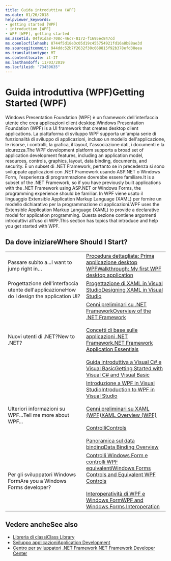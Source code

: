 ```yaml
---
title: Guida introduttiva (WPF)
ms.date: 01/26/2018
helpviewer_keywords:
- getting started [WPF]
- introduction [WPF]
- WPF [WPF], getting started
ms.assetid: 04f91da8-708c-46c7-8172-f1695ec847cd
ms.openlocfilehash: 8744f5d18e3c05d19c455754921fd16a8b88ae3d
ms.sourcegitcommit: 944ddc52b7f2632f30c668815f92b378efd38eea
ms.translationtype: MT
ms.contentlocale: it-IT
ms.lasthandoff: 11/03/2019
ms.locfileid: "73459635"
---
```

# <a name="getting-started-wpf"></a><span data-ttu-id="2442f-102">Guida introduttiva (WPF)</span><span class="sxs-lookup"><span data-stu-id="2442f-102">Getting Started (WPF)</span></span>
<span data-ttu-id="2442f-103">Windows Presentation Foundation (WPF) è un framework dell'interfaccia utente che crea applicazioni client desktop.</span><span class="sxs-lookup"><span data-stu-id="2442f-103">Windows Presentation Foundation (WPF) is a UI framework that creates desktop client applications.</span></span> <span data-ttu-id="2442f-104">La piattaforma di sviluppo WPF supporta un'ampia serie di funzionalità di sviluppo di applicazioni, incluso un modello dell'applicazione, le risorse, i controlli, la grafica, il layout, l'associazione dati, i documenti e la sicurezza.</span><span class="sxs-lookup"><span data-stu-id="2442f-104">The WPF development platform supports a broad set of application development features, including an application model, resources, controls, graphics, layout, data binding, documents, and security.</span></span> <span data-ttu-id="2442f-105">È un subset di .NET Framework, pertanto se in precedenza si sono sviluppate applicazioni con .NET Framework usando ASP.NET o Windows Form, l'esperienza di programmazione dovrebbe essere familiare.</span><span class="sxs-lookup"><span data-stu-id="2442f-105">It is a subset of the .NET Framework, so if you have previously built applications with the .NET Framework using ASP.NET or Windows Forms, the programming experience should be familiar.</span></span> <span data-ttu-id="2442f-106">In WPF viene usato il linguaggio Extensible Application Markup Language (XAML) per fornire un modello dichiarativo per la programmazione di applicazioni.</span><span class="sxs-lookup"><span data-stu-id="2442f-106">WPF uses the Extensible Application Markup Language (XAML) to provide a declarative model for application programming.</span></span> <span data-ttu-id="2442f-107">Questa sezione contiene argomenti introduttivi all'uso di WPF.</span><span class="sxs-lookup"><span data-stu-id="2442f-107">This section has topics that introduce and help you get started with WPF.</span></span>  
  
## <a name="where-should-i-start"></a><span data-ttu-id="2442f-108">Da dove iniziare</span><span class="sxs-lookup"><span data-stu-id="2442f-108">Where Should I Start?</span></span>  
  
|||  
|-|-|  
|<span data-ttu-id="2442f-109">Passare subito a...</span><span class="sxs-lookup"><span data-stu-id="2442f-109">I want to jump right in…</span></span>|[<span data-ttu-id="2442f-110">Procedura dettagliata: Prima applicazione desktop WPF</span><span class="sxs-lookup"><span data-stu-id="2442f-110">Walkthrough: My first WPF desktop application</span></span>](walkthrough-my-first-wpf-desktop-application.md)|  
|<span data-ttu-id="2442f-111">Progettazione dell'interfaccia utente dell'applicazione</span><span class="sxs-lookup"><span data-stu-id="2442f-111">How do I design the application UI?</span></span>|[<span data-ttu-id="2442f-112">Progettazione di XAML in Visual Studio</span><span class="sxs-lookup"><span data-stu-id="2442f-112">Designing XAML in Visual Studio</span></span>](/visualstudio/designers/designing-xaml-in-visual-studio)|  
|<span data-ttu-id="2442f-113">Nuovi utenti di .NET?</span><span class="sxs-lookup"><span data-stu-id="2442f-113">New to .NET?</span></span>|[<span data-ttu-id="2442f-114">Cenni preliminari su .NET Framework</span><span class="sxs-lookup"><span data-stu-id="2442f-114">Overview of the .NET Framework</span></span>](../../get-started/overview.md)<br /><br /> [<span data-ttu-id="2442f-115">Concetti di base sulle applicazioni .NET Framework</span><span class="sxs-lookup"><span data-stu-id="2442f-115">.NET Framework Application Essentials</span></span>](../../../standard/application-essentials.md)<br /><br /> [<span data-ttu-id="2442f-116">Guida introduttiva a Visual C# e Visual Basic</span><span class="sxs-lookup"><span data-stu-id="2442f-116">Getting Started with Visual C# and Visual Basic</span></span>](/visualstudio/ide/quickstart-visual-basic-console)|  
|<span data-ttu-id="2442f-117">Ulteriori informazioni su WPF...</span><span class="sxs-lookup"><span data-stu-id="2442f-117">Tell me more about WPF…</span></span>|[<span data-ttu-id="2442f-118">Introduzione a WPF in Visual Studio</span><span class="sxs-lookup"><span data-stu-id="2442f-118">Introduction to WPF in Visual Studio</span></span>](introduction-to-wpf-in-vs.md)<br /><br /> [<span data-ttu-id="2442f-119">Cenni preliminari su XAML (WPF)</span><span class="sxs-lookup"><span data-stu-id="2442f-119">XAML Overview (WPF)</span></span>](../advanced/xaml-overview-wpf.md)<br /><br /> [<span data-ttu-id="2442f-120">Controlli</span><span class="sxs-lookup"><span data-stu-id="2442f-120">Controls</span></span>](../controls/index.md)<br /><br /> [<span data-ttu-id="2442f-121">Panoramica sul data binding</span><span class="sxs-lookup"><span data-stu-id="2442f-121">Data Binding Overview</span></span>](../../../desktop-wpf/data/data-binding-overview.md)|  
|<span data-ttu-id="2442f-122">Per gli sviluppatori Windows Form</span><span class="sxs-lookup"><span data-stu-id="2442f-122">Are you a Windows Forms developer?</span></span>|[<span data-ttu-id="2442f-123">Controlli Windows Form e controlli WPF equivalenti</span><span class="sxs-lookup"><span data-stu-id="2442f-123">Windows Forms Controls and Equivalent WPF Controls</span></span>](../advanced/windows-forms-controls-and-equivalent-wpf-controls.md)<br /><br /> [<span data-ttu-id="2442f-124">Interoperatività di WPF e Windows Form</span><span class="sxs-lookup"><span data-stu-id="2442f-124">WPF and Windows Forms Interoperation</span></span>](../advanced/wpf-and-windows-forms-interoperation.md)|  
  
## <a name="see-also"></a><span data-ttu-id="2442f-125">Vedere anche</span><span class="sxs-lookup"><span data-stu-id="2442f-125">See also</span></span>

- [<span data-ttu-id="2442f-126">Libreria di classi</span><span class="sxs-lookup"><span data-stu-id="2442f-126">Class Library</span></span>](../class-library-wpf.md)
- [<span data-ttu-id="2442f-127">Sviluppo applicazioni</span><span class="sxs-lookup"><span data-stu-id="2442f-127">Application Development</span></span>](../app-development/index.md)
- [<span data-ttu-id="2442f-128">Centro per sviluppatori .NET Framework</span><span class="sxs-lookup"><span data-stu-id="2442f-128">.NET Framework Developer Center</span></span>](https://www.microsoft.com/net)
